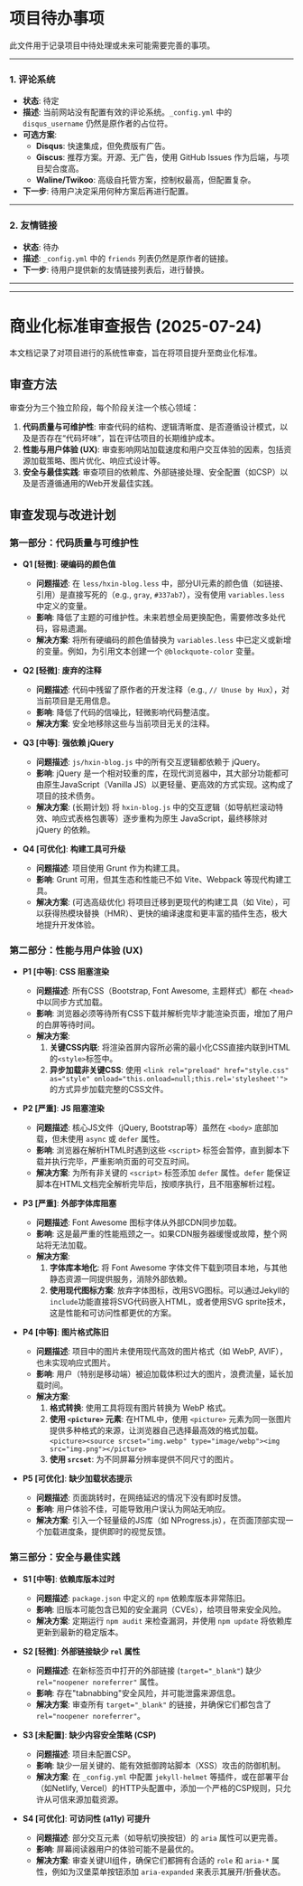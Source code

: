 # 项目待办事项

此文件用于记录项目中待处理或未来可能需要完善的事项。

---

### 1. 评论系统

- **状态**: 待定
- **描述**: 当前网站没有配置有效的评论系统。`_config.yml` 中的 `disqus_username` 仍然是原作者的占位符。
- **可选方案**:
    - **Disqus**: 快速集成，但免费版有广告。
    - **Giscus**: 推荐方案。开源、无广告，使用 GitHub Issues 作为后端，与项目契合度高。
    - **Waline/Twikoo**: 高级自托管方案，控制权最高，但配置复杂。
- **下一步**: 待用户决定采用何种方案后再进行配置。

---

### 2. 友情链接

- **状态**: 待办
- **描述**: `_config.yml` 中的 `friends` 列表仍然是原作者的链接。
- **下一步**: 待用户提供新的友情链接列表后，进行替换。

---
---

# 商业化标准审查报告 (2025-07-24)

本文档记录了对项目进行的系统性审查，旨在将项目提升至商业化标准。

## 审查方法

审查分为三个独立阶段，每个阶段关注一个核心领域：

1.  **代码质量与可维护性**: 审查代码的结构、逻辑清晰度、是否遵循设计模式，以及是否存在“代码坏味”，旨在评估项目的长期维护成本。
2.  **性能与用户体验 (UX)**: 审查影响网站加载速度和用户交互体验的因素，包括资源加载策略、图片优化、响应式设计等。
3.  **安全与最佳实践**: 审查项目的依赖库、外部链接处理、安全配置（如CSP）以及是否遵循通用的Web开发最佳实践。

## 审查发现与改进计划

### 第一部分：代码质量与可维护性

- **Q1 [轻微]**: **硬编码的颜色值**
    - **问题描述**: 在 `less/hxin-blog.less` 中，部分UI元素的颜色值（如链接、引用）是直接写死的（e.g., `gray`, `#337ab7`），没有使用 `variables.less` 中定义的变量。
    - **影响**: 降低了主题的可维护性。未来若想全局更换配色，需要修改多处代码，容易遗漏。
    - **解决方案**: 将所有硬编码的颜色值替换为 `variables.less` 中已定义或新增的变量。例如，为引用文本创建一个 `@blockquote-color` 变量。

- **Q2 [轻微]**: **废弃的注释**
    - **问题描述**: 代码中残留了原作者的开发注释（e.g., `// Unuse by Hux`），对当前项目是无用信息。
    - **影响**: 降低了代码的信噪比，轻微影响代码整洁度。
    - **解决方案**: 安全地移除这些与当前项目无关的注释。

- **Q3 [中等]**: **强依赖 jQuery**
    - **问题描述**: `js/hxin-blog.js` 中的所有交互逻辑都依赖于 jQuery。
    - **影响**: jQuery 是一个相对较重的库，在现代浏览器中，其大部分功能都可由原生JavaScript（Vanilla JS）以更轻量、更高效的方式实现。这构成了项目的技术债务。
    - **解决方案**: (长期计划) 将 `hxin-blog.js` 中的交互逻辑（如导航栏滚动特效、响应式表格包裹等）逐步重构为原生 JavaScript，最终移除对 jQuery 的依赖。

- **Q4 [可优化]**: **构建工具可升级**
    - **问题描述**: 项目使用 Grunt 作为构建工具。
    - **影响**: Grunt 可用，但其生态和性能已不如 Vite、Webpack 等现代构建工具。
    - **解决方案**: (可选高级优化) 将项目迁移到更现代的构建工具（如 Vite），可以获得热模块替换（HMR）、更快的编译速度和更丰富的插件生态，极大地提升开发体验。

### 第二部分：性能与用户体验 (UX)

- **P1 [中等]**: **CSS 阻塞渲染**
    - **问题描述**: 所有CSS（Bootstrap, Font Awesome, 主题样式）都在 `<head>` 中以同步方式加载。
    - **影响**: 浏览器必须等待所有CSS下载并解析完毕才能渲染页面，增加了用户的白屏等待时间。
    - **解决方案**:
        1.  **关键CSS内联**: 将渲染首屏内容所必需的最小化CSS直接内联到HTML的`<style>`标签中。
        2.  **异步加载非关键CSS**: 使用 `<link rel="preload" href="style.css" as="style" onload="this.onload=null;this.rel='stylesheet'">` 的方式异步加载完整的CSS文件。

- **P2 [严重]**: **JS 阻塞渲染**
    - **问题描述**: 核心JS文件（jQuery, Bootstrap等）虽然在 `<body>` 底部加载，但未使用 `async` 或 `defer` 属性。
    - **影响**: 浏览器在解析HTML时遇到这些 `<script>` 标签会暂停，直到脚本下载并执行完毕，严重影响页面的可交互时间。
    - **解决方案**: 为所有非关键的 `<script>` 标签添加 `defer` 属性。`defer` 能保证脚本在HTML文档完全解析完毕后，按顺序执行，且不阻塞解析过程。

- **P3 [严重]**: **外部字体库阻塞**
    - **问题描述**: Font Awesome 图标字体从外部CDN同步加载。
    - **影响**: 这是最严重的性能瓶颈之一。如果CDN服务器缓慢或故障，整个网站将无法加载。
    - **解决方案**:
        1.  **字体库本地化**: 将 Font Awesome 字体文件下载到项目本地，与其他静态资源一同提供服务，消除外部依赖。
        2.  **使用现代图标方案**: 放弃字体图标，改用SVG图标。可以通过Jekyll的`include`功能直接将SVG代码嵌入HTML，或者使用SVG sprite技术，这是性能和可访问性都更优的方案。

- **P4 [中等]**: **图片格式陈旧**
    - **问题描述**: 项目中的图片未使用现代高效的图片格式（如 WebP, AVIF），也未实现响应式图片。
    - **影响**: 用户（特别是移动端）被迫加载体积过大的图片，浪费流量，延长加载时间。
    - **解决方案**:
        1.  **格式转换**: 使用工具将现有图片转换为 WebP 格式。
        2.  **使用 `<picture>` 元素**: 在HTML中，使用 `<picture>` 元素为同一张图片提供多种格式的来源，让浏览器自己选择最高效的格式加载。`<picture><source srcset="img.webp" type="image/webp"><img src="img.png"></picture>`
        3.  **使用 `srcset`**: 为不同屏幕分辨率提供不同尺寸的图片。

- **P5 [可优化]**: **缺少加载状态提示**
    - **问题描述**: 页面跳转时，在网络延迟的情况下没有即时反馈。
    - **影响**: 用户体验不佳，可能导致用户误认为网站无响应。
    - **解决方案**: 引入一个轻量级的JS库（如 NProgress.js），在页面顶部实现一个加载进度条，提供即时的视觉反馈。

### 第三部分：安全与最佳实践

- **S1 [中等]**: **依赖库版本过时**
    - **问题描述**: `package.json` 中定义的 `npm` 依赖库版本非常陈旧。
    - **影响**: 旧版本可能包含已知的安全漏洞（CVEs），给项目带来安全风险。
    - **解决方案**: 定期运行 `npm audit` 来检查漏洞，并使用 `npm update` 将依赖库更新到最新的稳定版本。

- **S2 [轻微]**: **外部链接缺少 `rel` 属性**
    - **问题描述**: 在新标签页中打开的外部链接 (`target="_blank"`) 缺少 `rel="noopener noreferrer"` 属性。
    - **影响**: 存在"tabnabbing"安全风险，并可能泄露来源信息。
    - **解决方案**: 审查所有 `target="_blank"` 的链接，并确保它们都包含了 `rel="noopener noreferrer"`。

- **S3 [未配置]**: **缺少内容安全策略 (CSP)**
    - **问题描述**: 项目未配置CSP。
    - **影响**: 缺少一层关键的、能有效抵御跨站脚本（XSS）攻击的防御机制。
    - **解决方案**: 在 `_config.yml` 中配置 `jekyll-helmet` 等插件，或在部署平台（如Netlify, Vercel）的HTTP头配置中，添加一个严格的CSP规则，只允许从可信来源加载资源。

- **S4 [可优化]**: **可访问性 (a11y) 可提升**
    - **问题描述**: 部分交互元素（如导航切换按钮）的 `aria` 属性可以更完善。
    - **影响**: 屏幕阅读器用户的体验可能不是最优的。
    - **解决方案**: 审查关键UI组件，确保它们都拥有合适的 `role` 和 `aria-*` 属性，例如为汉堡菜单按钮添加 `aria-expanded` 来表示其展开/折叠状态。